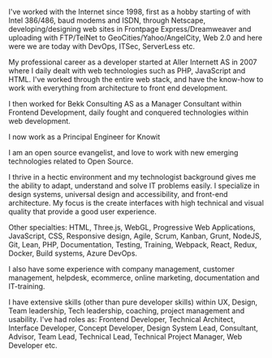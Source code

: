 I've worked with the Internet since 1998, first as a hobby starting of with Intel 386/486, baud modems and ISDN, through Netscape, developing/designing web sites in Frontpage Express/Dreamweaver and uploading with FTP/TelNet to GeoCities/Yahoo/AngelCity, Web 2.0 and here were we are today with DevOps, ITSec, ServerLess etc.

My professional career as a developer started at Aller Internett AS in 2007 where I daily dealt with web technologies such as PHP, JavaScript and HTML. I've worked through the entire web stack, and have the know-how to work with everything from architecture to front end development.

I then worked for Bekk Consulting AS as a Manager Consultant within Frontend Development, daily fought and conquered technologies within web development.

I now work as a Principal Engineer for Knowit

I am an open source evangelist, and love to work with new emerging technologies related to Open Source.

I thrive in a hectic environment and my technologist background gives me the ability to adapt, understand and solve IT problems easily. I specialize in design systems, universal design and accessibility, and front-end architecture. My focus is the create interfaces with high technical and visual quality that provide a good user experience. 

Other specialties: HTML, Three.js, WebGL, Progressive Web Applications, JavaScript, CSS, Responsive design, Agile, Scrum, Kanban, Grunt, NodeJS, Git, Lean, PHP, Documentation, Testing, Training, Webpack, React, Redux, Docker, Build systems, Azure DevOps.

I also have some experience with company management, customer management, helpdesk, ecommerce, online marketing, documentation and IT-training. 

I have extensive skills (other than pure developer skills) within UX, Design, Team leadership, Tech leadership, coaching, project management and usability. I've had roles as: Frontend Developer, Technical Architect, Interface Developer, Concept Developer, Design System Lead, Consultant, Advisor, Team Lead, Technical Lead, Technical Project Manager, Web Developer etc.

